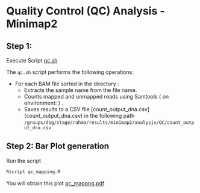 # Quality Control (QC) Analysis - Minimap2

## Step 1: 

Execute Script [qc.sh](qs.sh)

The `qc.sh` script performs the following operations:
- For each BAM file sorted in the directory :
  - Extracts the sample name from the file name.
  - Counts mapped and unmapped reads using Samtools ( on environment: ) .
  - Saves results to a CSV file [count_output_dna.csv] (count_output_dna.csv) in the following path
  `/groups/dog/stage/rahma/results/minimap2/analysis/QC/count_output_dna.csv`

## Step 2: Bar Plot generation

Run the  script 
```bash
Rscript qc_mapping.R
```
You will obtain this plot [qc_mappng.pdf](qc_mapping.pdf)
